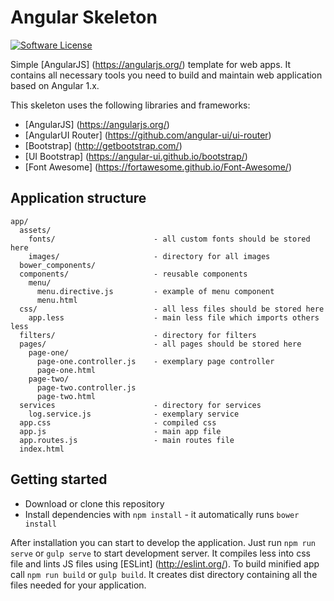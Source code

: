 # Angular Skeleton

[![Software License](https://img.shields.io/badge/license-MIT-brightgreen.svg?style=flat-square)](LICENSE)

Simple [AngularJS] (https://angularjs.org/) template for web apps. It contains all necessary tools you need to build and maintain web application based on Angular 1.x.

This skeleton uses the following libraries and frameworks:
* [AngularJS] (https://angularjs.org/)
* [AngularUI Router] (https://github.com/angular-ui/ui-router)
* [Bootstrap] (http://getbootstrap.com/)
* [UI Bootstrap] (https://angular-ui.github.io/bootstrap/)
* [Font Awesome] (https://fortawesome.github.io/Font-Awesome/)

## Application structure
```
app/
  assets/
    fonts/                      - all custom fonts should be stored here
    images/                     - directory for all images
  bower_components/
  components/                   - reusable components
    menu/
      menu.directive.js         - example of menu component
      menu.html
  css/                          - all less files should be stored here
    app.less                    - main less file which imports others less
  filters/                      - directory for filters
  pages/                        - all pages should be stored here
    page-one/
      page-one.controller.js    - exemplary page controller
      page-one.html
    page-two/
      page-two.controller.js
      page-two.html
  services                      - directory for services
    log.service.js              - exemplary service
  app.css                       - compiled css
  app.js                        - main app file
  app.routes.js                 - main routes file
  index.html
```

## Getting started
* Download or clone this repository
* Install dependencies with `npm install` - it automatically runs `bower install`

After installation you can start to develop the application. Just run `npm run serve` or `gulp serve` to start development server. It compiles less into css file and lints JS files using [ESLint] (http://eslint.org/).
To build minified app call `npm run build` or `gulp build`. It creates dist directory containing all the files needed for your application.